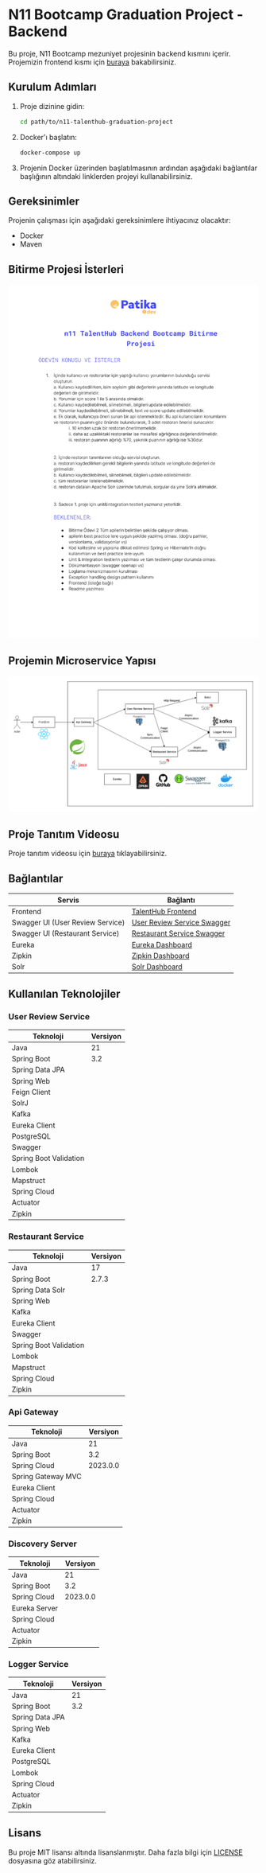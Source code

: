 # N11 Bootcamp Graduation Project - Backend

Bu proje, N11 Bootcamp mezuniyet projesinin backend kısmını içerir. Projemizin frontend kısmı için [buraya](https://github.com/ismailkarakayax/n11-talenthub-graduation-project-frontend) bakabilirsiniz.

## Kurulum Adımları

1. Proje dizinine gidin:

    ```bash
    cd path/to/n11-talenthub-graduation-project
    ```

2. Docker'ı başlatın:

    ```bash
    docker-compose up
    ```

3. Projenin Docker üzerinden başlatılmasının ardından aşağıdaki bağlantılar başlığının altındaki linklerden projeyi kullanabilirsiniz.

## Gereksinimler

Projenin çalışması için aşağıdaki gereksinimlere ihtiyacınız olacaktır:

- Docker
- Maven

## Bitirme Projesi İsterleri

![Proje Mikroservis Yapısı](proje.jpg)

## Projemin Microservice Yapısı

![Proje Mikroservis Yapısı](diagram.png)

## Proje Tanıtım Videosu

Proje tanıtım videosu için [buraya](https://drive.google.com/file/d/1rvkskjfT38yXtGcqkkOOfzsCHh5InSFS/view?usp=sharing) tıklayabilirsiniz.

## Bağlantılar

| Servis | Bağlantı |
|--------|----------|
| Frontend | [TalentHub Frontend](https://github.com/ismailkarakayax/n11-talenthub-graduation-project) |
| Swagger UI (User Review Service) | [User Review Service Swagger](http://localhost:8081/swagger-ui/index.html#) |
| Swagger UI (Restaurant Service) | [Restaurant Service Swagger](http://localhost:8082/swagger-ui/index.html#) |
| Eureka | [Eureka Dashboard](http://localhost:8761) |
| Zipkin | [Zipkin Dashboard](http://localhost:9411/zipkin) |
| Solr | [Solr Dashboard](http://localhost:8983/solr/#/) |

## Kullanılan Teknolojiler

### User Review Service

| Teknoloji | Versiyon |
|-----------|----------|
| Java | 21 |
| Spring Boot | 3.2 |
| Spring Data JPA | |
| Spring Web | |
| Feign Client | |
| SolrJ | |
| Kafka | |
| Eureka Client | |
| PostgreSQL | |
| Swagger | |
| Spring Boot Validation | |
| Lombok | |
| Mapstruct | |
| Spring Cloud | |
| Actuator | |
| Zipkin | |

### Restaurant Service

| Teknoloji | Versiyon |
|-----------|----------|
| Java | 17 |
| Spring Boot | 2.7.3 |
| Spring Data Solr | |
| Spring Web | |
| Kafka | |
| Eureka Client | |
| Swagger | |
| Spring Boot Validation | |
| Lombok | |
| Mapstruct | |
| Spring Cloud | |
| Zipkin | |

### Api Gateway

| Teknoloji | Versiyon |
|-----------|----------|
| Java | 21 |
| Spring Boot | 3.2 |
| Spring Cloud | 2023.0.0 |
| Spring Gateway MVC | |
| Eureka Client | |
| Spring Cloud | |
| Actuator | |
| Zipkin | |

### Discovery Server

| Teknoloji | Versiyon |
|-----------|----------|
| Java | 21 |
| Spring Boot | 3.2 |
| Spring Cloud | 2023.0.0 |
| Eureka Server | |
| Spring Cloud | |
| Actuator | |
| Zipkin | |

### Logger Service

| Teknoloji | Versiyon |
|-----------|----------|
| Java | 21 |
| Spring Boot | 3.2 |
| Spring Data JPA | |
| Spring Web | |
| Kafka | |
| Eureka Client | |
| PostgreSQL | |
| Lombok | |
| Spring Cloud | |
| Actuator | |
| Zipkin | |

## Lisans

Bu proje MIT lisansı altında lisanslanmıştır. Daha fazla bilgi için [LICENSE](LICENSE) dosyasına göz atabilirsiniz.